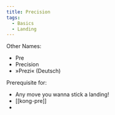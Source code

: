 ```yaml
---
title: Precision
tags:
  - Basics
  - Landing
---
```

Other Names:
* Pre
* Precision
* »Prezi« (Deutsch)

Prerequisite for: 
* Any move you wanna stick a landing! 
* [[kong-pre]]
* 